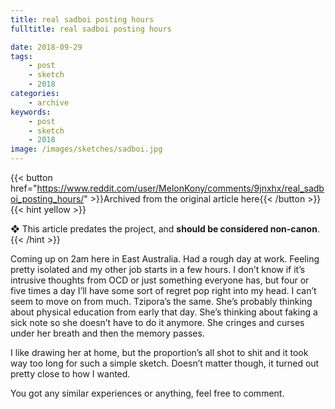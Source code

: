 ```yaml
---
title: real sadboi posting hours
fulltitle: real sadboi posting hours

date: 2018-09-29
tags:
    - post
    - sketch
    - 2018
categories:
    - archive
keywords:
    - post
    - sketch
    - 2018
image: /images/sketches/sadboi.jpg
---
```

{{< button href="https://www.reddit.com/user/MelonKony/comments/9jnxhx/real_sadboi_posting_hours/" >}}Archived from the original article here{{< /button >}}
{{< hint yellow >}}

❖ This article predates the project, and **should be considered non-canon**.
{{< /hint >}}

Coming up on 2am here in East Australia. Had a rough day at work. Feeling pretty isolated and my other job starts in a few hours. I don’t know if it’s intrusive thoughts from OCD or just something everyone has, but four or five times a day I’ll have some sort of regret pop right into my head. I can’t seem to move on from much. Tzipora’s the same. She’s probably thinking about physical education from early that day. She’s thinking about faking a sick note so she doesn’t have to do it anymore. She cringes and curses under her breath and then the memory passes.

I like drawing her at home, but the proportion’s all shot to shit and it took way too long for such a simple sketch. Doesn’t matter though, it turned out pretty close to how I wanted.

You got any similar experiences or anything, feel free to comment.
